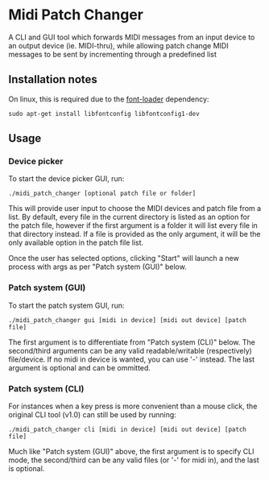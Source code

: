 # Midi Patch Changer
A CLI and GUI tool which forwards MIDI messages from an input device to an output device (ie. MIDI-thru), while allowing patch change MIDI messages to be sent by incrementing through a predefined list

## Installation notes
On linux, this is required due to the [font-loader](https://crates.io/crates/font-loader) dependency:
```
sudo apt-get install libfontconfig libfontconfig1-dev
```

## Usage
### Device picker
To start the device picker GUI, run:
```
./midi_patch_changer [optional patch file or folder]
```
This will provide user input to choose the MIDI devices and patch file from a list. By default, every file in the current directory is listed as an option for the patch file, however if the first argument is a folder it will list every file in that directory instead. If a file is provided as the only argument, it will be the only available option in the patch file list.

Once the user has selected options, clicking "Start" will launch a new process with args as per "Patch system (GUI)" below.

### Patch system (GUI)
To start the patch system GUI, run:
```
./midi_patch_changer gui [midi in device] [midi out device] [patch file]
```
The first argument is to differentiate from "Patch system (CLI)" below. The second/third arguments can be any valid readable/writable (respectively) file/device. If no midi in device is wanted, you can use '-' instead. The last argument is optional and can be ommitted.

### Patch system (CLI)
For instances when a key press is more convenient than a mouse click, the original CLI tool (v1.0) can still be used by running:
```
./midi_patch_changer cli [midi in device] [midi out device] [patch file]
```
Much like "Patch system (GUI)" above, the first argument is to specify CLI mode, the second/third can be any valid files (or '-' for midi in), and the last is optional.